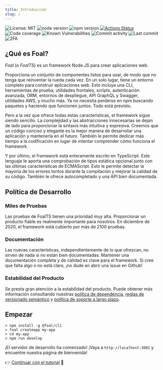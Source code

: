 ```yaml
---
title: Introducción
slug: /
---
```


![License: MIT](https://img.shields.io/badge/License-MIT-blue.svg)
![node version](https://img.shields.io/badge/node-%3E%3D10-brightgreen.svg)
![npm version](https://badge.fury.io/js/%40foal%2Fcore.svg)
[![Actions Status](https://github.com/FoalTS/foal/workflows/Test/badge.svg)](https://github.com/FoalTS/foal/actions)
![Code coverage](https://codecov.io/gh/FoalTS/foal/branch/master/graphs/badge.svg)
![Known Vulnerabilities](https://snyk.io/test/github/foalts/foal/badge.svg)
![Commit activity](https://img.shields.io/github/commit-activity/y/FoalTS/foal.svg)
![Last commit](https://img.shields.io/github/last-commit/FoalTS/foal.svg)
![2FA](https://img.shields.io/badge/2FA-npm,%20GitHub-green.svg)

## ¿Qué es Foal?

*Foal* (o *FoalTS*) es un framework Node.JS para crear aplicaciones web.

Proporciona un conjunto de componentes listos para usar, de modo que no tenga que reinventar la rueda cada vez. En un solo lugar, tiene un entorno completo para construir aplicaciones web. Esto incluye una CLI, herramientas de prueba, utilidades frontales, scripts, autenticación avanzada, ORM, entornos de despliegue, API GraphQL y Swagger, utilidades AWS, y mucho más. Ya no necesita perderse en npm buscando paquetes y haciendo que funcionen juntos. Todo está previsto.

Pero a la vez que ofrece todas estas características, el framework sigue siendo sencillo. La complejidad y las abstracciones innecesarias se dejan de lado para proporcionar la sintaxis más intuitiva y expresiva. Creemos que un código conciso y elegante es la mejor manera de desarrollar una aplicación y mantenerla en el futuro. También le permite dedicar más tiempo a la codificación en lugar de intentar comprender cómo funciona el framework.

Y por último, el framework está enteramente escrito en TypeScript. Este lenguaje le aporta una comprobación de tipos estática opcional junto con las últimas características de ECMAScript. Esto le permite detectar la mayoría de los errores tontos durante la compilación y mejorar la calidad de su código. También le ofrece autocompletado y una API bien documentada.

## Política de Desarrollo

### Miles de Pruebas

Las pruebas de FoalTS tienen una prioridad muy alta. Proporcionar un producto fiable es realmente importante para nosotros. En diciembre de 2020, el framework está cubierto por más de 2100 pruebas.

### Documentación

Las nuevas características, independientemente de lo que ofrezcan, no sirven de nada si no están bien documentadas. Mantener una documentación completa y de calidad es clave para el framework. Si cree que falta algo o no está claro, ¡no dude en abrir una issue en Github!

### Estabilidad del Producto

Se presta gran atención a la estabilidad del producto. Puede obtener más información consultando nuestras [política de dependencia](https://github.com/FoalTS/foal/blob/master/.github/CONTRIBUTING.MD#dependency-policy), [reglas de versionado semántico](https://github.com/FoalTS/foal/blob/master/.github/CONTRIBUTING.MD#semantic-versioning) y [política de soporte a largo plazo](https://github.com/FoalTS/foal/blob/master/.github/CONTRIBUTING.MD#long-term-support-policy-and-schedule).

## Empezar

```
> npm install -g @foal/cli
> foal createapp my-app
> cd my-app
> npm run develop
```

¡El servidor de desarrollo ha comenzado! ¡Vaya a `http://localhost:3001` y encuentre nuestra página de bienvenida!

👉 [Continuar con el tutorial](./tutorials/simple-todo-list/1-installation) 🌱